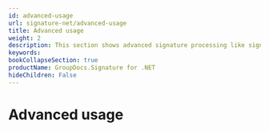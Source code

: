 ```yaml
---
id: advanced-usage
url: signature-net/advanced-usage
title: Advanced usage
weight: 2
description: This section shows advanced signature processing like signing, verifying, searching, updating and deletion of electronic signatures with GroupDocs.Signature API.
keywords: 
bookCollapseSection: true
productName: GroupDocs.Signature for .NET
hideChildren: False
---
```


# Advanced usage
